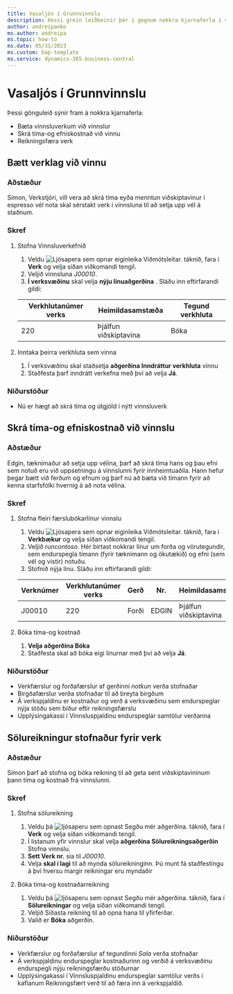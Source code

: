 ```yaml
---
title: Vasaljós í Grunnvinnslu
description: Þessi grein leiðbeinir þér í gegnum nokkra kjarnaferla í verkefnastjórnun.
author: andreipanko
ms.author: andreipa
ms.topic: how-to
ms.date: 05/31/2023
ms.custom: bap-template
ms.service: dynamics-365-business-central
---
```

# <a name="walkthrough-of-basic-jobs"></a>Vasaljós í Grunnvinnslu

Þessi gönguleið sýnir fram á nokkra kjarnaferla:

- Bæta vinnsluverkum við vinnslur
- Skrá tíma-og efniskostnað við vinnu
- Reikningsfæra verk

## <a name="adding-a-job-task-to-a-job"></a>Bætt verklag við vinnu

### <a name="scenario"></a>Aðstæður

Símon, Verkstjóri, vill vera að skrá tíma eyða menntun viðskiptavinur í espresso vél nota skal sérstakt verk í vinnsluna til að setja upp vél á staðnum.

### <a name="steps"></a>Skref

1. Stofna Vinnsluverkefnið  

    1. Veldu ![Ljósapera sem opnar eiginleika Viðmótsleitar.](../../media/ui-search/search_small.png "Segðu mér hvað þú vilt gera") táknið, fara í **Verk** og velja síðan viðkomandi tengil.  
    2. Veljið vinnsluna  *J00010*.
    3.  **Í verksvæðinu**  skal velja  **nýju línuaðgerðina** .  Sláðu inn eftirfarandi gildi:
 
    |Verkhlutanúmer verks|Heimildasamstæða|Tegund verkhluta|
    |------------|-----------|-------------|  
    |220|Þjálfun viðskiptavina|Bóka|

2. Inntaka þeirra verkhluta sem vinna
   1. Í verksvæðinu skal staðsetja  **aðgerðina Inndráttur verkhluta**  vinnu
   2. Staðfesta þarf inndrátt verkefna með því að velja  **Já**.

### <a name="results"></a>Niðurstöður

 - Nú er hægt að skrá tíma og útgjöld í nýtt vinnsluverk

## <a name="record-time-and-material-expenses-to-a-job"></a>Skrá tíma-og efniskostnað við vinnslu

### <a name="scenario-1"></a>Aðstæður

Edgin, tæknimaður að setja upp vélina, þarf að skrá tíma hans og þau efni sem notuð eru við uppsetningu á vinnslunni fyrir innheimtuaðila.  Hann hefur þegar bætt við ferðum og efnum og þarf nú að bæta við tímann fyrir að kenna starfsfólki hvernig á að nota vélina.

### <a name="steps-1"></a>Skref

1. Stofna fleiri færslubókarlínur vinnslu

    1. Veldu ![Ljósapera sem opnar eiginleika Viðmótsleitar.](../../media/ui-search/search_small.png "Segðu mér hvað þú vilt gera") táknið, fara í **Verkbækur** og velja síðan viðkomandi tengil.  
    2. Veljið *runcontoso*.  Hér birtast nokkrar línur um forða og vörutegundir, sem endurspegla tímann (fyrir tæknimann og ökutækið) og efni (sem vél og vistir) notuðu.
    3. Stofnið nýja línu. Sláðu inn eftirfarandi gildi:
 
    |Verknúmer|Verkhlutanúmer verks|Gerð|Nr.|Heimildasamstæða|Magn|
    |-------|------------|----|---|-----------|--------|  
    |J00010|220|Forði|EDGIN|Þjálfun viðskiptavina|1|

2. Bóka tíma-og kostnað
   1.  **Velja aðgerðina Bóka** 
   2. Staðfesta skal að bóka eigi línurnar með því að velja  **Já**.

### <a name="results-1"></a>Niðurstöður

 - Verkfærslur og forðafærslur af gerðinni  *notkun*  verða stofnaðar
 - Birgðafærslur verða stofnaðar til að breyta birgðum
 - Á verkspjaldinu er kostnaður og verð á verksvæðinu sem endurspeglar nýja stöðu sem bíður eftir reikningsfærslu
 - Upplýsingakassi í Vinnsluspjaldinu endurspeglar samtölur verðanna

## <a name="creating-a-sales-invoice-for-a-job"></a>Sölureikningur stofnaður fyrir verk

### <a name="scenario-2"></a>Aðstæður
Símon þarf að stofna og bóka reikning til að geta sent viðskiptavininum þann tíma og kostnað frá vinnslunni.

### <a name="steps-2"></a>Skref
1. Stofna sölureikning

    1. Veldu þá  ![ljósaperu sem opnast Segðu mér aðgerðina.](../../media/ui-search/search_small.png "Segðu mér hvað þú vilt gera") táknið, fara í **Verk** og velja síðan viðkomandi tengil.  
    2. Í listanum yfir vinnslur skal velja  **aðgerðina Sölureikningsaðgerðin**  Stofna vinnslu.
    3.  **Sett Verk nr.** sía til  *J00010*.
    4. Velja  **skal í lagi**  til að mynda sölureikninginn.  Þú munt fá staðfestingu á því hversu margir reikningar eru myndaðir

2. Bóka tíma-og kostnaðarreikning
   1. Veldu þá  ![ljósaperu sem opnast Segðu mér aðgerðina.](../../media/ui-search/search_small.png "Segðu mér hvað þú vilt gera") táknið, fara í **Sölureikningar** og velja síðan viðkomandi tengil.  
   2. Veljið Síðasta reikning til að opna hana til yfirferðar.
   3. Valið er **Bóka** aðgerðin.

### <a name="results-2"></a>Niðurstöður

 - Verkfærslur og forðafærslur af tegundinni  *Sala*  verða stofnaðar
 - Á verkspjaldinu endurspeglar kostnaðurinn og verðið á verksvæðinu endurspegli nýju reikningsfærðu stöðurnar
 - Upplýsingakassi í Vinnsluspjaldinu endurspeglar samtölur verðs í kaflanum Reikningsfært verð til að færa inn á verkspjaldið.
